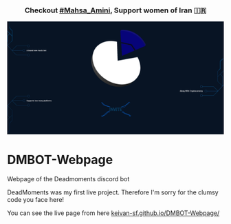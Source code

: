 <h3 align="center">Checkout <a href="https://twitter.com/search?q=%23mahsa_amini">#Mahsa_Amini</a>, Support women of Iran 🇮🇷</h3>

![Demo](https://raw.githubusercontent.com/Keivan-sf/DMBOT-Webpage/main/demo.jpg)

# DMBOT-Webpage

Webpage of the Deadmoments discord bot

DeadMoments was my first live project. Therefore I'm sorry for the clumsy code you face here!

You can see the live page from here [keivan-sf.github.io/DMBOT-Webpage/](https://keivan-sf.github.io/DMBOT-Webpage/)
